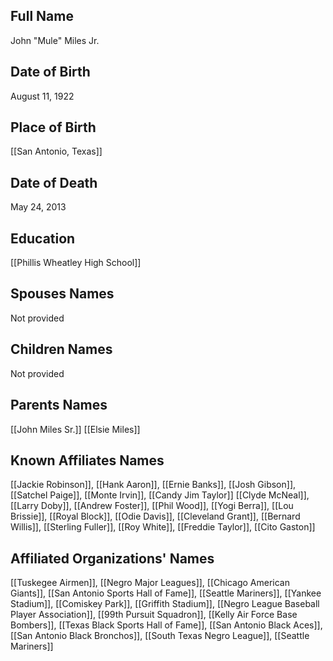 ## Full Name
John "Mule" Miles Jr.

## Date of Birth
August 11, 1922

## Place of Birth
[[San Antonio, Texas]]

## Date of Death
May 24, 2013

## Education
[[Phillis Wheatley High School]]

## Spouses Names
Not provided

## Children Names
Not provided

## Parents Names
[[John Miles Sr.]]
[[Elsie Miles]]

## Known Affiliates Names
[[Jackie Robinson]], [[Hank Aaron]], [[Ernie Banks]], [[Josh Gibson]], [[Satchel Paige]], [[Monte Irvin]], [[Candy Jim Taylor]]
[[Clyde McNeal]], [[Larry Doby]], [[Andrew Foster]], [[Phil Wood]], [[Yogi Berra]], [[Lou Brissie]], [[Royal Block]], [[Odie Davis]], [[Cleveland Grant]], [[Bernard Willis]], [[Sterling Fuller]], [[Roy White]], [[Freddie Taylor]], [[Cito Gaston]]

## Affiliated Organizations' Names
[[Tuskegee Airmen]], [[Negro Major Leagues]], [[Chicago American Giants]], [[San Antonio Sports Hall of Fame]], [[Seattle Mariners]], [[Yankee Stadium]], [[Comiskey Park]], [[Griffith Stadium]], [[Negro League Baseball Player Association]], [[99th Pursuit Squadron]], [[Kelly Air Force Base Bombers]], [[Texas Black Sports Hall of Fame]], [[San Antonio Black Aces]], [[San Antonio Black Bronchos]], [[South Texas Negro League]], [[Seattle Mariners]]

